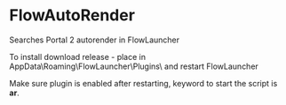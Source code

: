 # FlowAutoRender
 Searches Portal 2 autorender in FlowLauncher

To install download release - place in AppData\Roaming\FlowLauncher\Plugins\ and restart FlowLauncher

Make sure plugin is enabled after restarting, keyword to start the script is **ar**.